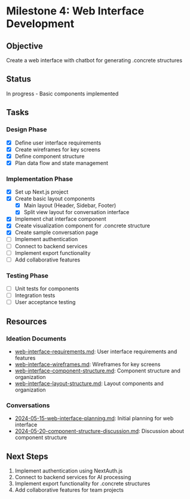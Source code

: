 # Milestone 4: Web Interface Development

## Objective
Create a web interface with chatbot for generating .concrete structures

## Status
In progress - Basic components implemented

## Tasks

### Design Phase
- [x] Define user interface requirements
- [x] Create wireframes for key screens
- [x] Define component structure
- [x] Plan data flow and state management

### Implementation Phase
- [x] Set up Next.js project
- [x] Create basic layout components
  - [x] Main layout (Header, Sidebar, Footer)
  - [x] Split view layout for conversation interface
- [x] Implement chat interface component
- [x] Create visualization component for .concrete structure
- [x] Create sample conversation page
- [ ] Implement authentication
- [ ] Connect to backend services
- [ ] Implement export functionality
- [ ] Add collaborative features

### Testing Phase
- [ ] Unit tests for components
- [ ] Integration tests
- [ ] User acceptance testing

## Resources

### Ideation Documents
- [web-interface-requirements.md](../ideation/web-interface-requirements.md): User interface requirements and features
- [web-interface-wireframes.md](../ideation/web-interface-wireframes.md): Wireframes for key screens
- [web-interface-component-structure.md](../ideation/web-interface-component-structure.md): Component structure and organization
- [web-interface-layout-structure.md](../ideation/web-interface-layout-structure.md): Layout components and organization

### Conversations
- [2024-05-15-web-interface-planning.md](../conversations/2024-05-15-web-interface-planning.md): Initial planning for web interface
- [2024-05-20-component-structure-discussion.md](../conversations/2024-05-20-component-structure-discussion.md): Discussion about component structure

## Next Steps
1. Implement authentication using NextAuth.js
2. Connect to backend services for AI processing
3. Implement export functionality for .concrete structures
4. Add collaborative features for team projects 